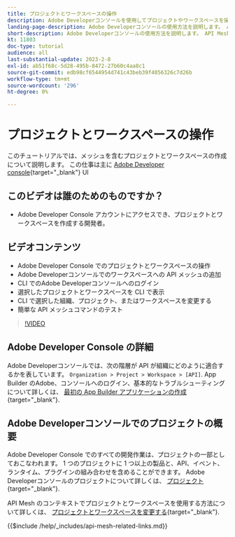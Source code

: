 ```yaml
---
title: プロジェクトとワークスペースの操作
description: Adobe Developerコンソールを使用してプロジェクトやワークスペースを操作する方法を説明します。
landing-page-description: Adobe Developerコンソールの使用方法を説明します。 API Mesh で使用するプロジェクトとワークスペースについて説明します。
short-description: Adobe Developerコンソールの使用方法を説明します。 API Mesh で使用するプロジェクトとワークスペースについて説明します。
kt: 11803
doc-type: tutorial
audience: all
last-substantial-update: 2023-2-8
exl-id: ab51f68c-5d28-495b-8472-27b60c4aa8c1
source-git-commit: edb98cf6544954d741c43beb39f4056326c7d26b
workflow-type: tm+mt
source-wordcount: '296'
ht-degree: 0%

---
```


# プロジェクトとワークスペースの操作

このチュートリアルでは、メッシュを含むプロジェクトとワークスペースの作成について説明します。 この仕事は主に [Adobe Developer console](https://developer.adobe.com/console){target="_blank"} UI

## このビデオは誰のためのものですか？

* Adobe Developer Console アカウントにアクセスでき、プロジェクトとワークスペースを作成する開発者。

## ビデオコンテンツ

* Adobe Developer Console でのプロジェクトとワークスペースの操作
* Adobe Developerコンソールでのワークスペースへの API メッシュの追加
* CLI でのAdobe Developerコンソールへのログイン
* 選択したプロジェクトとワークスペースを CLI で表示
* CLI で選択した組織、プロジェクト、またはワークスペースを変更する
* 簡単な API メッシュコマンドのテスト

>[!VIDEO](https://video.tv.adobe.com/v/3414123?quality=12&learn=on)

## Adobe Developer Console の詳細

Adobe Developerコンソールでは、次の階層が API が組織にどのように適合するかを表しています。 `Organization > Project > Workspace > [API]`. App Builder のAdobe、コンソールへのログイン、基本的なトラブルシューティングについて詳しくは、 [最初の App Builder アプリケーションの作成](https://developer.adobe.com/app-builder/docs/getting_started/first_app/){target="_blank"}.

## Adobe Developerコンソールでのプロジェクトの概要

Adobe Developer Console でのすべての開発作業は、プロジェクトの一部としておこなわれます。 1 つのプロジェクトに 1 つ以上の製品と、API、イベント、ランタイム、プラグインの組み合わせを含めることができます。 Adobe Developerコンソールのプロジェクトについて詳しくは、 [プロジェクト](https://developer.adobe.com/developer-console/docs/guides/projects/){target="_blank"}.

API Mesh のコンテキストでプロジェクトとワークスペースを使用する方法について詳しくは、 [プロジェクトとワークスペースを変更する](https://developer.adobe.com/graphql-mesh-gateway/gateway/create-mesh/#modify-projects-and-workspaces){target="_blank"}.

{{$include /help/_includes/api-mesh-related-links.md}}
